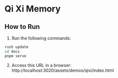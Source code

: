 # Qi Xi Memory

## How to Run

1. Run the following commands:

```bash
rush update
cd docs
pnpm serve
```

2. Access this URL in a browser: http://localhost:3020/assets/demos/qixi/index.html

